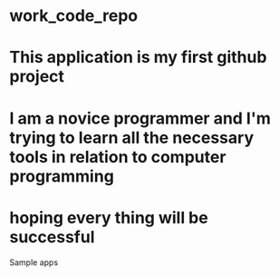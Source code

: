 # work_code_repo
# This application is my first github project
# I am a novice programmer and I'm trying to learn all the necessary tools in relation to computer programming
# hoping every thing will be successful
Sample apps
